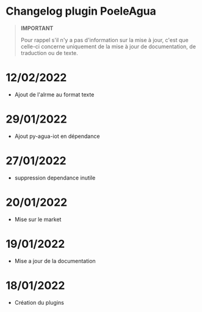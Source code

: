 
# Changelog plugin PoeleAgua

>**IMPORTANT**
>
>Pour rappel s'il n'y a pas d'information sur la mise à jour, c'est que celle-ci concerne uniquement de la mise à jour de documentation, de traduction ou de texte.

# 12/02/2022

- Ajout de l'alrme au format texte

# 29/01/2022

- Ajout py-agua-iot en dépendance

# 27/01/2022

- suppression dependance inutile

# 20/01/2022

- Mise sur le market

# 19/01/2022

- Mise a jour de la documentation

# 18/01/2022

- Création du plugins
